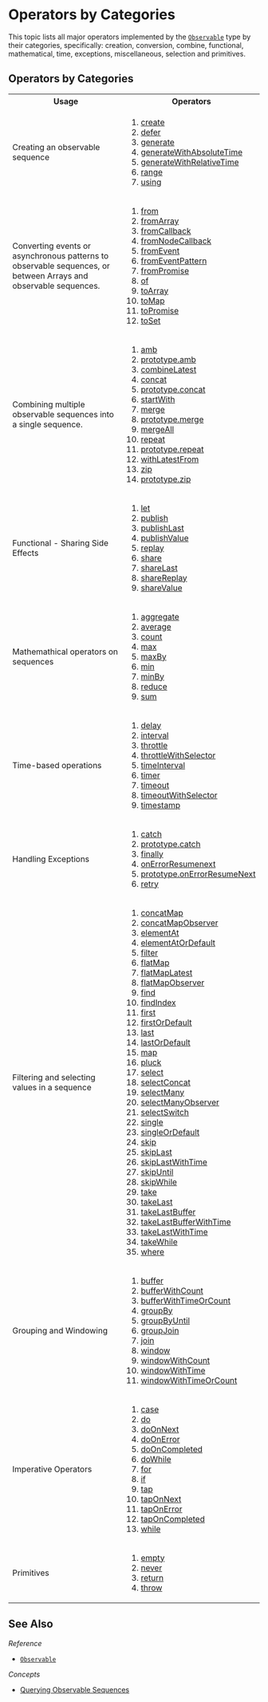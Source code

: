 # Operators by Categories #

This topic lists all major operators implemented by the [`Observable`](https://github.com/Reactive-Extensions/RxJS/blob/master/doc/api/core/observable.md) type by their categories, specifically: creation, conversion, combine, functional, mathematical, time, exceptions, miscellaneous, selection and primitives.

## Operators by Categories ##

<table>

   <th>Usage</th><th>Operators</th>
   <tr>
      <td>Creating an observable sequence</td>
      <td>
      <ol>
      <li><a href="https://github.com/Reactive-Extensions/RxJS/blob/master/doc/api/core/operators/create.md">create</a></li>
      <li><a href="https://github.com/Reactive-Extensions/RxJS/blob/master/doc/api/core/operators/defer.md">defer</a></li>
      <li><a href="https://github.com/Reactive-Extensions/RxJS/blob/master/doc/api/core/operators/generate.md">generate</a></li>
      <li><a href="https://github.com/Reactive-Extensions/RxJS/blob/master/doc/api/core/operators/generatewithabsolutetime.nd">generateWithAbsoluteTime</a></li>
      <li><a href="https://github.com/Reactive-Extensions/RxJS/blob/master/doc/api/core/operators/generatewithrelativetime.md">generateWithRelativeTime</a></li>
      <li><a href="https://github.com/Reactive-Extensions/RxJS/blob/master/doc/api/core/operators/rxobservablerangestart-count-scheduler">range</a></li>
      <li><a href="https://github.com/Reactive-Extensions/RxJS/blob/master/doc/api/core/operators/using.md">using</a></li>
      </ol>
      </td>
   </tr>
   <tr>
      <td>Converting events or asynchronous patterns to observable sequences, or between Arrays and observable sequences.</td>
      <td>
    	<ol>
      <li><a href="https://github.com/Reactive-Extensions/RxJS/blob/master/doc/api/core/operators/from.md">from</a></li>
    	<li><a href="https://github.com/Reactive-Extensions/RxJS/blob/master/doc/api/core/operators/fromarray.md">fromArray</a></li>
    	<li><a href="https://github.com/Reactive-Extensions/RxJS/blob/master/doc/api/core/operators/fromcallback.md">fromCallback</a></li>
    	<li><a href="https://github.com/Reactive-Extensions/RxJS/blob/master/doc/api/core/operators/fromnodecallback.md">fromNodeCallback</a></li>
    	<li><a href="https://github.com/Reactive-Extensions/RxJS/blob/master/doc/api/core/operators/fromevent.md">fromEvent</a></li>
    	<li><a href="https://github.com/Reactive-Extensions/RxJS/blob/master/doc/api/core/operators/fromeventpattern.md">fromEventPattern</a></li>
    	<li><a href="https://github.com/Reactive-Extensions/RxJS/blob/master/doc/api/core/operators/frompromise.md">fromPromise</a></li>
    	<li><a href="https://github.com/Reactive-Extensions/RxJS/blob/master/doc/api/core/operators/of.md">of</a></li>
      <li><a href="https://github.com/Reactive-Extensions/RxJS/blob/master/doc/api/core/operators/toarray.md">toArray</a></li>
      <li><a href="https://github.com/Reactive-Extensions/RxJS/blob/master/doc/api/core/operators/tomap.md">toMap</a></li>
      <li><a href="https://github.com/Reactive-Extensions/RxJS/blob/master/doc/api/core/operators/topromise.md">toPromise</a></li>
      <li><a href="https://github.com/Reactive-Extensions/RxJS/blob/master/doc/api/core/operators/toset.md">toSet</a></li>
    	</ol>
      </td>
   </tr>
   <tr>
   <td>
   Combining multiple observable sequences into a single sequence.
   </td>
   <td>
   <ol>
   <li><a href="https://github.com/Reactive-Extensions/RxJS/blob/master/doc/api/core/operators/amb.md">amb</a></li>
   <li><a href="https://github.com/Reactive-Extensions/RxJS/blob/master/doc/api/core/operators/ambproto.md">prototype.amb</a></li>
   <li><a href="https://github.com/Reactive-Extensions/RxJS/blob/master/doc/api/core/operators/combinelatest.md">combineLatest</a></li>
   <li><a href="https://github.com/Reactive-Extensions/RxJS/blob/master/doc/api/core/operators/concat.md">concat</a></li>
   <li><a href="https://github.com/Reactive-Extensions/RxJS/blob/master/doc/api/core/operators/concatproto.md">prototype.concat</a></li>
   <li><a href="https://github.com/Reactive-Extensions/RxJS/blob/master/doc/api/core/operators/startwith.md">startWith</a></li>
   <li><a href="https://github.com/Reactive-Extensions/RxJS/blob/master/doc/api/core/operators/merge.md">merge</a></li>
   <li><a href="https://github.com/Reactive-Extensions/RxJS/blob/master/doc/api/core/operators/mergeproto">prototype.merge</a></li>
   <li><a href="https://github.com/Reactive-Extensions/RxJS/blob/master/doc/api/core/operators/mergeall.md">mergeAll</a></li>
   <li><a href="https://github.com/Reactive-Extensions/RxJS/blob/master/doc/api/core/operators/repeat.md">repeat</a></li>
   <li><a href="https://github.com/Reactive-Extensions/RxJS/blob/master/doc/api/core/operators/repeatproto.md">prototype.repeat</a></li>
   <li><a href="https://github.com/Reactive-Extensions/RxJS/blob/master/doc/api/core/operators/withlatestfrom.md">withLatestFrom</a></li>
   <li><a href="https://github.com/Reactive-Extensions/RxJS/blob/master/doc/api/core/operators/zip.md">zip</a></li>
   <li><a href="https://github.com/Reactive-Extensions/RxJS/blob/master/doc/api/core/operators/zipproto.md">prototype.zip</a></li>
   </ol>
   </td>
   </tr>
   <tr>
   <td>Functional - Sharing Side Effects</td>
   <td>
   <ol>
   <li><a href="https://github.com/Reactive-Extensions/RxJS/blob/master/doc/api/core/operators/let.md">let</a></li>
   <li><a href="https://github.com/Reactive-Extensions/RxJS/blob/master/doc/api/core/operators/publish.md">publish</a></li>
   <li><a href="https://github.com/Reactive-Extensions/RxJS/blob/master/doc/api/core/operators/publishlast.md">publishLast</a></li>
   <li><a href="https://github.com/Reactive-Extensions/RxJS/blob/master/doc/api/core/operators/publishvalue.md">publishValue</a></li>
   <li><a href="https://github.com/Reactive-Extensions/RxJS/blob/master/doc/api/core/operators/replay.md">replay</a></li>
   <li><a href="https://github.com/Reactive-Extensions/RxJS/blob/master/doc/api/core/operators/share.md">share</a></li>
   <li><a href="https://github.com/Reactive-Extensions/RxJS/blob/master/doc/api/core/operators/sharelast.md">shareLast</a></li>
   <li><a href="https://github.com/Reactive-Extensions/RxJS/blob/master/doc/api/core/operators/sharereplay.md">shareReplay</a></li>
   <li><a href="https://github.com/Reactive-Extensions/RxJS/blob/master/doc/api/core/operators/sharevalue.md">shareValue</a></li>
   </ol>
   </td>
   </tr>
   <tr>
   <td>Mathemathical operators on sequences</td>
   <td>
   <ol>
   <li><a href="https://github.com/Reactive-Extensions/RxJS/blob/master/doc/api/core/operators/aggregate.md">aggregate</a></li>
   <li><a href="https://github.com/Reactive-Extensions/RxJS/blob/master/doc/api/core/operators/average.md">average</a></li>
   <li><a href="https://github.com/Reactive-Extensions/RxJS/blob/master/doc/api/core/operators/count.md">count</a></li>
   <li><a href="https://github.com/Reactive-Extensions/RxJS/blob/master/doc/api/core/operators/max.md">max</a></li>
   <li><a href="https://github.com/Reactive-Extensions/RxJS/blob/master/doc/api/core/operators/maxby.md">maxBy</a></li>
   <li><a href="https://github.com/Reactive-Extensions/RxJS/blob/master/doc/api/core/operators/min.md">min</a></li>
   <li><a href="https://github.com/Reactive-Extensions/RxJS/blob/master/doc/api/core/operators/minby.md">minBy</a></li>
   <li><a href="https://github.com/Reactive-Extensions/RxJS/blob/master/doc/api/core/operators/reduce.md">reduce</a></li>
   <li><a href="https://github.com/Reactive-Extensions/RxJS/blob/master/doc/api/core/operators/sum.md">sum</a></li>
   </ol>
   </td>
   </tr>
   <tr>
   <td>Time-based operations</td>
   <td>
   <ol>
   <li><a href="https://github.com/Reactive-Extensions/RxJS/blob/master/doc/api/core/operators/delay.md">delay</a></li>
   <li><a href="https://github.com/Reactive-Extensions/RxJS/blob/master/doc/api/core/operators/interval.md">interval</a></li>
   <li><a href="https://github.com/Reactive-Extensions/RxJS/blob/master/doc/api/core/operators/throttle.md">throttle</a></li>
   <li><a href="https://github.com/Reactive-Extensions/RxJS/blob/master/doc/api/core/operators/throwttlewithselector.md">throttleWithSelector</a></li>
   <li><a href="https://github.com/Reactive-Extensions/RxJS/blob/master/doc/api/core/operators/timeinterval.md">timeInterval</a></li>
   <li><a href="https://github.com/Reactive-Extensions/RxJS/blob/master/doc/api/core/operators/timer.md">timer</a></li>
   <li><a href="https://github.com/Reactive-Extensions/RxJS/blob/master/doc/api/core/operators/timeout.md">timeout</a></li>
   <li><a href="https://github.com/Reactive-Extensions/RxJS/blob/master/doc/api/core/operators/timeoutwithselector.md">timeoutWithSelector</a></li>
   <li><a href="https://github.com/Reactive-Extensions/RxJS/blob/master/doc/api/core/operators/timestamp.md">timestamp</a></li>
   </ol>
   </td>
   </tr>
   <tr>
   <td>Handling Exceptions</td>
   <td>
   <ol>
   <li><a href="https://github.com/Reactive-Extensions/RxJS/blob/master/doc/api/core/operators/catch.md">catch</a></li>
   <li><a href="https://github.com/Reactive-Extensions/RxJS/blob/master/doc/api/core/operators/catchproto.md">prototype.catch</a></li>
   <li><a href="https://github.com/Reactive-Extensions/RxJS/blob/master/doc/api/core/operators/finally.md">finally</a></li>
   <li><a href="https://github.com/Reactive-Extensions/RxJS/blob/master/doc/api/core/operators/onerrorresumenext.md">onErrorResumenext</a></li>
   <li><a href="https://github.com/Reactive-Extensions/RxJS/blob/master/doc/api/core/operators/onerrorresumenextproto.md">prototype.onErrorResumeNext</a></li>
   <li><a href="https://github.com/Reactive-Extensions/RxJS/blob/master/doc/api/core/operators/retry.md">retry</a></li>
   </ol>
   </td>
   </tr>
   <tr>
   <td>Filtering and selecting values in a sequence</td>
   <td>
   <ol>
   <li><a href="https://github.com/Reactive-Extensions/RxJS/blob/master/doc/api/core/operators/concatmap.md">concatMap</a></li>
   <li><a href="https://github.com/Reactive-Extensions/RxJS/blob/master/doc/api/core/operators/concatmapobserver.md">concatMapObserver</a></li>
   <li><a href="https://github.com/Reactive-Extensions/RxJS/blob/master/doc/api/core/operators/elementat.md">elementAt</a></li>
   <li><a href="https://github.com/Reactive-Extensions/RxJS/blob/master/doc/api/core/operators/elementatordefault.md">elementAtOrDefault</a></li>
   <li><a href="https://github.com/Reactive-Extensions/RxJS/blob/master/doc/api/core/operators/where.md">filter</a></li>
   <li><a href="https://github.com/Reactive-Extensions/RxJS/blob/master/doc/api/core/operators/selectmany.md">flatMap</a></li>
   <li><a href="https://github.com/Reactive-Extensions/RxJS/blob/master/doc/api/core/operators/flatmaplatest.md">flatMapLatest</a></li>
   <li><a href="https://github.com/Reactive-Extensions/RxJS/blob/master/doc/api/core/operators/flatmapobserver.md">flatMapObserver</a></li>
   <li><a href="https://github.com/Reactive-Extensions/RxJS/blob/master/doc/api/core/operators/find.md">find</a></li>
   <li><a href="https://github.com/Reactive-Extensions/RxJS/blob/master/doc/api/core/operators/findindex.md">findIndex</a></li>
   <li><a href="https://github.com/Reactive-Extensions/RxJS/blob/master/doc/api/core/operators/first.md">first</a></li>
   <li><a href="https://github.com/Reactive-Extensions/RxJS/blob/master/doc/api/core/operators/firstordefault.md">firstOrDefault</a></li>
   <li><a href="https://github.com/Reactive-Extensions/RxJS/blob/master/doc/api/core/operators/last.md">last</a></li>
   <li><a href="https://github.com/Reactive-Extensions/RxJS/blob/master/doc/api/core/operators/lastordefault.md">lastOrDefault</a></li>
   <li><a href="https://github.com/Reactive-Extensions/RxJS/blob/master/doc/api/core/operators/select.md">map</a></li>
   <li><a href="https://github.com/Reactive-Extensions/RxJS/blob/master/doc/api/core/operators/pluck.md">pluck</a></li>
   <li><a href="https://github.com/Reactive-Extensions/RxJS/blob/master/doc/api/core/operators/select.md">select</a></li>
   <li><a href="https://github.com/Reactive-Extensions/RxJS/blob/master/doc/api/core/operators/concatmap.md">selectConcat</a></li>
   <li><a href="https://github.com/Reactive-Extensions/RxJS/blob/master/doc/api/core/operators/selectmany.md">selectMany</a></li>
   <li><a href="https://github.com/Reactive-Extensions/RxJS/blob/master/doc/api/core/operators/selectmanyobserver.md">selectManyObserver</a></li>
   <li><a href="https://github.com/Reactive-Extensions/RxJS/blob/master/doc/api/core/operators/flatmaplatest.md">selectSwitch</a></li>
   <li><a href="https://github.com/Reactive-Extensions/RxJS/blob/master/doc/api/core/operators/single.md">single</a></li>
   <li><a href="https://github.com/Reactive-Extensions/RxJS/blob/master/doc/api/core/operators/singleordefault.md">singleOrDefault</a></li>
   <li><a href="https://github.com/Reactive-Extensions/RxJS/blob/master/doc/api/core/operators/rxobservableprototypeskipcount">skip</a></li>
   <li><a href="https://github.com/Reactive-Extensions/RxJS/blob/master/doc/api/core/operators/skiplast.md">skipLast</a></li>
   <li><a href="https://github.com/Reactive-Extensions/RxJS/blob/master/doc/api/core/operators/skiplastwithtime.md">skipLastWithTime</a></li>
   <li><a href="https://github.com/Reactive-Extensions/RxJS/blob/master/doc/api/core/operators/skipuntil.md">skipUntil</a></li>
   <li><a href="https://github.com/Reactive-Extensions/RxJS/blob/master/doc/api/core/operators/skipwhile.md">skipWhile</a></li>
   <li><a href="https://github.com/Reactive-Extensions/RxJS/blob/master/doc/api/core/operators/take.md">take</a></li>
   <li><a href="https://github.com/Reactive-Extensions/RxJS/blob/master/doc/api/core/operators/takelast.md">takeLast</a></li>
   <li><a href="https://github.com/Reactive-Extensions/RxJS/blob/master/doc/api/core/operators/takelastbuffer.md">takeLastBuffer</a></li>
   <li><a href="https://github.com/Reactive-Extensions/RxJS/blob/master/doc/api/core/operators/takelastbufferwithtime.md">takeLastBufferWithTime</a></li>
   <li><a href="https://github.com/Reactive-Extensions/RxJS/blob/master/doc/api/core/operators/takelastwithtime.md">takeLastWithTime</a></li>
   <li><a href="https://github.com/Reactive-Extensions/RxJS/blob/master/doc/api/core/operators/takewhile.md">takeWhile</a></li>
   <li><a href="https://github.com/Reactive-Extensions/RxJS/blob/master/doc/api/core/operators/where.md">where</a></li>
   </ol>
   </td>
   </tr>
   <tr>
   <td>Grouping and Windowing</td>
   <td>
   <ol>
   <li><a href="https://github.com/Reactive-Extensions/RxJS/blob/master/doc/api/core/operators/buffer.md">buffer</a></li>
   <li><a href="https://github.com/Reactive-Extensions/RxJS/blob/master/doc/api/core/operators/bufferiwthcount.md">bufferWithCount</a></li>
   <li><a href="https://github.com/Reactive-Extensions/RxJS/blob/master/doc/api/core/operators/bufferwithtimeorcount.md">bufferWithTimeOrCount</a></li>
   <li><a href="https://github.com/Reactive-Extensions/RxJS/blob/master/doc/api/core/operators/groupby.md">groupBy</a></li>
   <li><a href="https://github.com/Reactive-Extensions/RxJS/blob/master/doc/api/core/operators/groupbyuntil.md">groupByUntil</a></li>
   <li><a href="https://github.com/Reactive-Extensions/RxJS/blob/master/doc/api/core/operators/groupjoin.md">groupJoin</a></li>
   <li><a href="https://github.com/Reactive-Extensions/RxJS/blob/master/doc/api/core/operators/join.md">join</a></li>
   <li><a href="https://github.com/Reactive-Extensions/RxJS/blob/master/doc/api/core/operators/window">window</a></li>
   <li><a href="https://github.com/Reactive-Extensions/RxJS/blob/master/doc/api/core/operators/windowwithcount.md">windowWithCount</a></li>
   <li><a href="https://github.com/Reactive-Extensions/RxJS/blob/master/doc/api/core/operators/windowwithtime.md">windowWithTime</a></li>
   <li><a href="https://github.com/Reactive-Extensions/RxJS/blob/master/doc/api/core/operators/windowwithtimeorcount.md">windowWithTimeOrCount</a></li>
   </ol>
   </td>
   </tr>
   <tr>
   <td>Imperative Operators</td>
   <td>
   <ol>
  <li><a href="https://github.com/Reactive-Extensions/RxJS/blob/master/doc/api/core/operators/case.md">case</a></li>
  <li><a href="https://github.com/Reactive-Extensions/RxJS/blob/master/doc/api/core/operators/do.md">do</a></li>
  <li><a href="https://github.com/Reactive-Extensions/RxJS/blob/master/doc/api/core/operators/doonnext.md">doOnNext</a></li>
  <li><a href="https://github.com/Reactive-Extensions/RxJS/blob/master/doc/api/core/operators/doonerror.md">doOnError</a></li>
  <li><a href="https://github.com/Reactive-Extensions/RxJS/blob/master/doc/api/core/operators/dooncompleted.md">doOnCompleted</a></li>
  <li><a href="https://github.com/Reactive-Extensions/RxJS/blob/master/doc/api/core/operators/dowhile.md">doWhile</a></li>
  <li><a href="https://github.com/Reactive-Extensions/RxJS/blob/master/doc/api/core/operators/rxobservableforsources-resultselector">for</a></li>
  <li><a href="https://github.com/Reactive-Extensions/RxJS/blob/master/doc/api/core/operators/rxobservableifcondition-thensource-elsesource">if</a></li>
  <li><a href="https://github.com/Reactive-Extensions/RxJS/blob/master/doc/api/core/operators/do.md">tap</a></li>
  <li><a href="https://github.com/Reactive-Extensions/RxJS/blob/master/doc/api/core/operators/doonnext.md">tapOnNext</a></li>
  <li><a href="https://github.com/Reactive-Extensions/RxJS/blob/master/doc/api/core/operators/doonerror.md">tapOnError</a></li>
  <li><a href="https://github.com/Reactive-Extensions/RxJS/blob/master/doc/api/core/operators/dooncompleted.md">tapOnCompleted</a></li>
   <li><a href="https://github.com/Reactive-Extensions/RxJS/blob/master/doc/api/core/operators/while.md">while</a></li>
   </ol>
   </td>
   </tr>
   <tr>
   <td>Primitives</td>
   <td>
   <ol>
   <li><a href="https://github.com/Reactive-Extensions/RxJS/blob/master/doc/api/core/operators/empty.md">empty</a></li>
   <li><a href="https://github.com/Reactive-Extensions/RxJS/blob/master/doc/api/core/operators/never.md">never</a></li>
   <li><a href="https://github.com/Reactive-Extensions/RxJS/blob/master/doc/api/core/operators/return.md">return</a></li>
   <li><a href="https://github.com/Reactive-Extensions/RxJS/blob/master/doc/api/core/operators/throw.md">throw</a></li>
   </ol>
   </td>
   </tr>
</table>

## See Also ##

*Reference*
 - [`Observable`](https://github.com/Reactive-Extensions/RxJS/blob/master/doc/api/core/observable.md)

*Concepts*
- [Querying Observable Sequences](querying.md)

